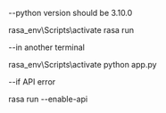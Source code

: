 --python version should be 3.10.0

rasa_env\Scripts\activate
rasa run 

--in another terminal

rasa_env\Scripts\activate
python app.py

--if API error

rasa run --enable-api
